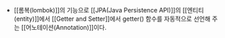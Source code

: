 - [[롬복(lombok)]]의 기능으로 [[JPA(Java Persistence API)]]의 [[엔티티(entity)]]에서 [[Getter and Setter]]에서 getter() 함수를 자동적으로 선언해 주는 [[어노테이션(Annotation)]]이다.